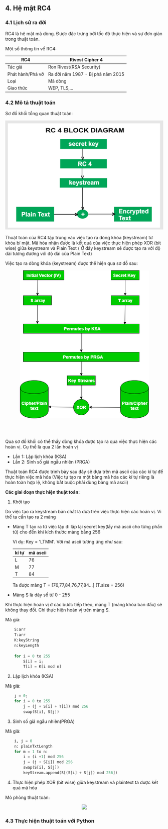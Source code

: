 ## 4. Hệ mật RC4

### 4.1 Lịch sử ra đời

RC4 là hệ mật mã dòng. Được đặc trưng bởi tốc độ thực hiện và sự đơn giản trong thuật toán.

Một số thông tin về RC4:

| RC4              | Rivest Cipher 4                   |
| ---------------- | --------------------------------- |
| Tác giả          | Ron Rivest(RSA Security)          |
| Phát hành/Phá vỡ | Ra đời năm 1987 - Bị phá năm 2015 |
| Loại             | Mã dòng                           |
| Giao thức        | WEP, TLS,...                      |

### 4.2 Mô tả thuật toán

Sơ đồ khối tổng quan thuật toán:

<p align="center">
    <img src="./rc4_block_diagram1.png">
</p>

Thuật toán của RC4 tập trung vào việc tạo ra dòng khóa (keystream) từ khóa bí mật. Mã hóa nhận được là kết quả của việc thực hiện phép XOR (bit wise) giữa keystream và Plain Text ( Ở đây keystream sẽ được tạo ra với độ dài tương đương với độ dài của Plain Text)

Việc tạo ra dòng khóa (keystream) được thể hiện qua sơ đồ sau:

<p align="center">
    <img src="./rc4_block_diagram2.png">
</p>

<br>
<br>

Qua sơ đồ khối có thể thấy dòng khóa được tạo ra qua việc thực hiện các hoán vị. Cụ thể là qua 2 lần hoán vị

- Lần 1: Lập lịch khóa (KSA)
- Lần 2: Sinh số giả ngẫu nhiên (PRGA)

Thuật toán RC4 được trình bày sau đây sẽ dựa trên mã ascii của các kí tự để thực hiện việc mã hóa (Việc tự tạo ra một bảng mã hóa các kí tự riêng là hoàn toàn hợp lệ, không bắt buộc phải dùng bảng mã ascii)


**Các giai đoạn thực hiện thuật toán:**

1. Khởi tạo

Do việc tạo ra keystream bản chất là dựa trên việc thực hiện các hoán vị. Vì thế ta cần tạo ra 2 mảng

- Mảng T tạo ra từ việc lặp đi lặp lại secret key(lấy mã ascii cho từng phần tử) cho đến khi kích thước mảng bằng 256

    Ví dụ: Key = 'LTMM'. Với mã ascii tương ứng như sau:

    kí tự | mã ascii
    ------|---------
    L|76
    M|77
    T|84

    Ta được mảng T = [76,77,84,76,77,84...] (T.size = 256)

- Mảng S là dãy số từ 0 - 255

Khi thực hiện hoán vị ở các bước tiếp theo, mảng T (mảng khóa ban đầu) sẽ không thay đổi. Chỉ thực hiện hoán vị trên mảng S.

Mã giả:

```python
    S:arr
    T:arr
    K:keyString
    n:keyLength

    for i = 0 to 255
        S[i] = i;
        T[i] = K[i mod n]
```

2. Lập lịch khóa (KSA)

Mã giả:

```python
    j = 0;
    for i = 0 to 255
        j = (j + S[i] + T[i]) mod 256
        swap(S[i], S[j])
```

3. Sinh số giả ngẫu nhiên(PRGA)

Mã giả:

```python
    i, j = 0
    n: plainTxtLength
    for m = 1 to n:
        i = (i +1) mod 256
        j = (j + S[i]) mod 256
        swap(S[i], S[j])
        keyStream.append(S[(S[i] + S[j]) mod 256])
```

4. Thực hiện phép XOR (bit wise) giữa keystream và plaintext ta được kết quả mã hóa

Mô phỏng thuật toán:

<p align="center">
    <img src="./video_des.gif">
<p>

### 4.3 Thực hiện thuật toán với Python
